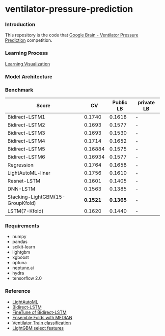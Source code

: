 # ventilator-pressure-prediction

### Introduction
This repository is the code that [Google Brain - Ventilator Pressure Prediction](https://www.kaggle.com/c/ventilator-pressure-prediction) competition.

### Learning Process
[Learning Visualization](https://app.neptune.ai/ds-wook/ventilator-pressure/experiments?split=bth&dash=charts&viewId=standard-view)

### Model Architecture


### Benchmark
|Score|CV|Public LB|private LB|
|-----|--|------|-------|
|Bidirect-LSTM1|0.1740|0.1618|-
|Bidirect-LSTM2|0.1693|0.1577|-|
|Bidirect-LSTM3|0.1693|0.1530|-|
|Bidirect-LSTM4|0.1714|0.1652|-|
|Bidirect-LSTM5|0.16884|0.1575|-|
|Bidirect-LSTM6|0.16934|0.1577|-|
|Regression|0.1764|0.1658|-|
|LightAutoML-liner|0.1756|0.1610|-|
|Resnet-LSTM|0.1601|0.1405|-|
|DNN-LSTM|0.1563|0.1385|-|
|Stacking-LightGBM(15-GroupKfold)|**0.1521**|**0.1365**|-|
|LSTM(7-Kfold)|0.1620|0.1440|-|


### Requirements
+ numpy
+ pandas
+ scikit-learn
+ lightgbm
+ xgboost
+ optuna
+ neptune.ai
+ hydra
+ tensorflow 2.0


### Reference
+ [LightAutoML](https://www.kaggle.com/tsano430/lightautoml-bidirectional-lstm)
+ [Bidirect-LSTM](https://www.kaggle.com/tsano430/tensor-bidirect-lstm-n-splits-10)
+ [FineTune of Bidirect-LSTM](https://www.kaggle.com/tenffe/finetune-of-tensorflow-bidirectional-lstm)
+ [Ensemble Folds with MEDIAN](https://www.kaggle.com/cdeotte/ensemble-folds-with-median-0-153)
+ [Ventilator Train classification](https://www.kaggle.com/takamichitoda/ventilator-train-classification)
+ [LightGBM select features](https://www.kaggle.com/alexxanderlarko/lgbm-sel-feat-1)
